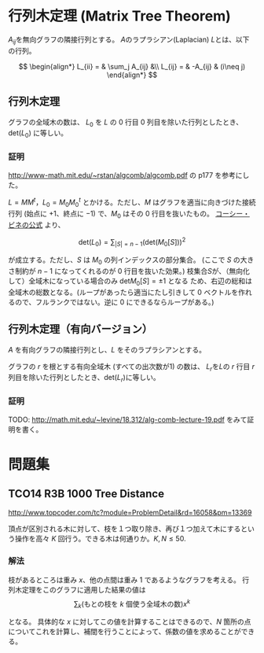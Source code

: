 # 行列木定理 (Matrix Tree Theorem)

$A_{ij}$を無向グラフの隣接行列とする。 $A$のラプラシアン(Laplacian) $L$とは、以下の行列。

$$
\begin{align*}
L_{ii} = & \sum_j A_{ij} &\\
L_{ij} = & -A_{ij}       & (i\neq j)
\end{align*}
$$

## 行列木定理
グラフの全域木の数は、 $L_0$ を $L$ の 0 行目 0 列目を除いた行列としたとき、$\mathrm{det}(L_0)$ に等しい。

### 証明
http://www-math.mit.edu/~rstan/algcomb/algcomb.pdf の p177 を参考にした。

$L=MM^t$，$L_0=M_0M_0^t$ とかける。ただし、$M$ はグラフを適当に向きづけた接続行列 (始点に $+1$、終点に $-1$) で、$M_0$ はその 0 行目を抜いたもの。
[コーシー・ビネの公式](#md/cauchy_binet.md) より、

$$
\mathrm{det}(L_0)=\sum_{|S|=n-1}(\mathrm{det}(M_0[S]))^2
$$

が成立する。ただし、$S$ は $M_0$ の列インデックスの部分集合。 (ここで $S$ の大きさ制約が $n-1$ になってくれるのが 0 行目を抜いた効果。)
枝集合$S$が、（無向化して）全域木になっている場合のみ
$\mathrm{det}M_0[S]= \pm 1$ となる
ため、右辺の総和は全域木の総数となる。(ループがあったら適当にたし引きして 0 ベクトルを作れるので、フルランクではない。逆に 0 にできるならループがある。)

## 行列木定理（有向バージョン）
$A$ を有向グラフの隣接行列とし、$L$ をそのラプラシアンとする。

グラフの $r$ を根とする有向全域木 (すべての出次数が1) の数は、 $L_r$を$L$の $r$ 行目 $r$ 列目を除いた行列としたとき、$\mathrm{det}(L_r)$に等しい。
### 証明
TODO: http://math.mit.edu/~levine/18.312/alg-comb-lecture-19.pdf をみて証明を書く。


# 問題集
## TCO14 R3B 1000 Tree Distance
http://www.topcoder.com/tc?module=ProblemDetail&rd=16058&pm=13369

頂点が区別される木に対して、枝を１つ取り除き、再び１つ加えて木にするという操作を高々 $K$ 回行う。できる木は何通りか。$K,N \leq 50$.

### 解法
枝があるところは重み $x$、他の点間は重み 1 であるようなグラフを考える。
行列木定理をこのグラフに適用した結果の値は
$$
\sum_k (\mbox{もとの枝を }k\mbox{ 個使う全域木の数})x^k
$$

となる。
具体的な $x$ に対してこの値を計算することはできるので、$N$ 箇所の点についてこれを計算し、補間を行うことによって、係数の値を求めることができる。


